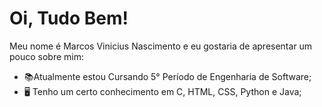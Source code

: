 ﻿# Oi, Tudo Bem!
Meu nome é Marcos Vinicius Nascimento e eu gostaria de apresentar um pouco sobre mim:

- 📚Atualmente estou Cursando 5° Período de Engenharia de Software;
- 🖥 Tenho um certo conhecimento em C, HTML, CSS, Python e Java;

